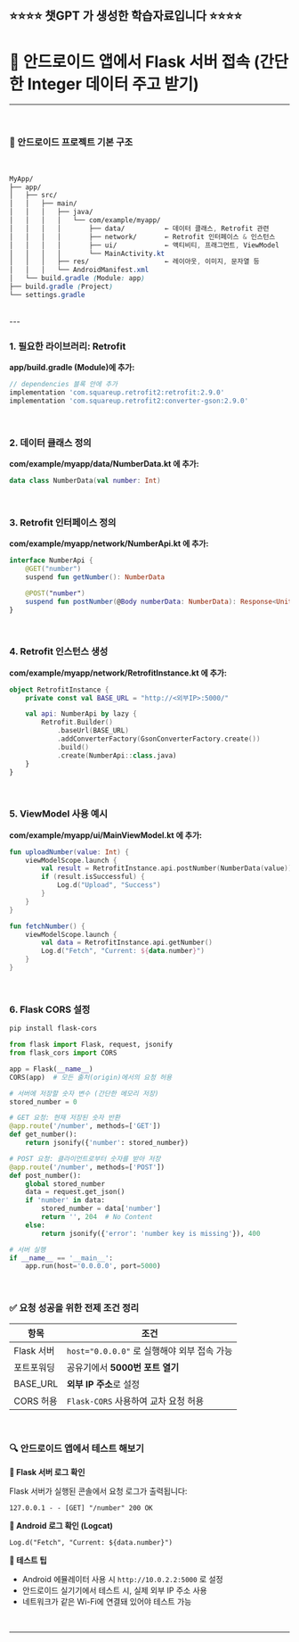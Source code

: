 ## ⭐⭐⭐⭐ 챗GPT 가 생성한 학습자료입니다 ⭐⭐⭐⭐


# 📱 안드로이드 앱에서 Flask 서버 접속 (간단한 Integer 데이터 주고 받기)


---

<br>

### 📁 안드로이드 프로젝트 기본 구조

<br>

```css
MyApp/
├── app/
│   ├── src/
│   │   ├── main/
│   │   │   ├── java/
│   │   │   │   └── com/example/myapp/
│   │   │   │       ├── data/          ← 데이터 클래스, Retrofit 관련
│   │   │   │       ├── network/       ← Retrofit 인터페이스 & 인스턴스
│   │   │   │       ├── ui/            ← 액티비티, 프래그먼트, ViewModel
│   │   │   │       └── MainActivity.kt
│   │   │   ├── res/                   ← 레이아웃, 이미지, 문자열 등
│   │   │   └── AndroidManifest.xml
│   └── build.gradle (Module: app)
├── build.gradle (Project)
└── settings.gradle
```


<br>
---

<br>


### 1. 필요한 라이브러리: Retrofit

**app/build.gradle (Module)에 추가:**

```gradle
// dependencies 블록 안에 추가
implementation 'com.squareup.retrofit2:retrofit:2.9.0'
implementation 'com.squareup.retrofit2:converter-gson:2.9.0'
```

<br>

### 2. 데이터 클래스 정의

**com/example/myapp/data/NumberData.kt 에 추가:**

```kotlin
data class NumberData(val number: Int)
```

<br>


### 3. Retrofit 인터페이스 정의

**com/example/myapp/network/NumberApi.kt 에 추가:**

```kotlin
interface NumberApi {
    @GET("number")
    suspend fun getNumber(): NumberData

    @POST("number")
    suspend fun postNumber(@Body numberData: NumberData): Response<Unit>
}
```


<br>



### 4. Retrofit 인스턴스 생성

**com/example/myapp/network/RetrofitInstance.kt 에 추가:**

```kotlin
object RetrofitInstance {
    private const val BASE_URL = "http://<외부IP>:5000/"

    val api: NumberApi by lazy {
        Retrofit.Builder()
            .baseUrl(BASE_URL)
            .addConverterFactory(GsonConverterFactory.create())
            .build()
            .create(NumberApi::class.java)
    }
}
```



<br>



### 5. ViewModel 사용 예시

**com/example/myapp/ui/MainViewModel.kt 에 추가:**



```kotlin
fun uploadNumber(value: Int) {
    viewModelScope.launch {
        val result = RetrofitInstance.api.postNumber(NumberData(value))
        if (result.isSuccessful) {
            Log.d("Upload", "Success")
        }
    }
}

fun fetchNumber() {
    viewModelScope.launch {
        val data = RetrofitInstance.api.getNumber()
        Log.d("Fetch", "Current: ${data.number}")
    }
}
```


<br>



### 6. Flask CORS 설정

```bash
pip install flask-cors
```

```python
from flask import Flask, request, jsonify
from flask_cors import CORS

app = Flask(__name__)
CORS(app)  # 모든 출처(origin)에서의 요청 허용

# 서버에 저장할 숫자 변수 (간단한 메모리 저장)
stored_number = 0

# GET 요청: 현재 저장된 숫자 반환
@app.route('/number', methods=['GET'])
def get_number():
    return jsonify({'number': stored_number})

# POST 요청: 클라이언트로부터 숫자를 받아 저장
@app.route('/number', methods=['POST'])
def post_number():
    global stored_number
    data = request.get_json()
    if 'number' in data:
        stored_number = data['number']
        return '', 204  # No Content
    else:
        return jsonify({'error': 'number key is missing'}), 400

# 서버 실행
if __name__ == '__main__':
    app.run(host='0.0.0.0', port=5000)

```

<br>

### ✅ 요청 성공을 위한 전제 조건 정리

| 항목 | 조건 |
|------|------|
| Flask 서버 | `host="0.0.0.0"` 로 실행해야 외부 접속 가능 |
| 포트포워딩 | 공유기에서 **5000번 포트 열기** |
| BASE_URL | **외부 IP 주소**로 설정 |
| CORS 허용 | `Flask-CORS` 사용하여 교차 요청 허용 |


<br>


### 🔍 안드로이드 앱에서 테스트 해보기

**📌 Flask 서버 로그 확인**

Flask 서버가 실행된 콘솔에서 요청 로그가 출력됩니다:

```
127.0.0.1 - - [GET] "/number" 200 OK
```

**📌 Android 로그 확인 (Logcat)**

```
Log.d("Fetch", "Current: ${data.number}")
```


**📌 테스트 팁**

- Android 에뮬레이터 사용 시 `http://10.0.2.2:5000` 로 설정
- 안드로이드 실기기에서 테스트 시, 실제 외부 IP 주소 사용
- 네트워크가 같은 Wi-Fi에 연결돼 있어야 테스트 가능

<br>

---


